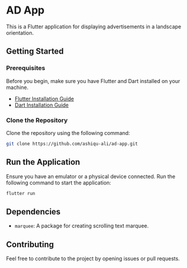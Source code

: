 # AD App

This is a Flutter application for displaying advertisements in a landscape orientation.

## Getting Started

### Prerequisites

Before you begin, make sure you have Flutter and Dart installed on your machine.

- [Flutter Installation Guide](https://flutter.dev/docs/get-started/install)
- [Dart Installation Guide](https://dart.dev/get-dart)

### Clone the Repository

Clone the repository using the following command:

```bash
git clone https://github.com/ashiqu-ali/ad-app.git
```

## Run the Application
Ensure you have an emulator or a physical device connected. Run the following command to start the application:

```bash
flutter run
```

## Dependencies

- `marquee`: A package for creating scrolling text marquee.

## Contributing

Feel free to contribute to the project by opening issues or pull requests.
